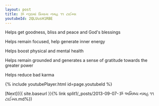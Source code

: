 ```yaml
---
layout: post
title: ૐ નરૂઠ્યાં પ્રિયાય નમહ ૧૧ ટાઈમ્સ
youtubeId: 2QLUusH1RBE
---
```

 
 
Helps get goodness, bliss and peace and God's blessings
 
Helps remain focused, help generate inner energy 
 
Helps boost physical and mental health 
 
Helps remain grounded and generates a sense of gratitude towards the greater power 
 
Helps reduce bad karma
 
 
 
 


{% include youtubePlayer.html id=page.youtubeId %}
 
[Next]({{ site.baseurl }}{% link  split1/_posts/2013-09-07-ૐ અમિથ્ય નમહ ૧૧ ટાઈમ્સ.md%})
 
